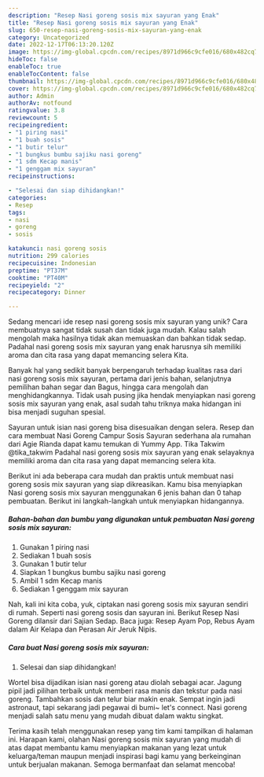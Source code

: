```yaml
---
description: "Resep Nasi goreng sosis mix sayuran yang Enak"
title: "Resep Nasi goreng sosis mix sayuran yang Enak"
slug: 650-resep-nasi-goreng-sosis-mix-sayuran-yang-enak
category: Uncategorized
date: 2022-12-17T06:13:20.120Z
image: https://img-global.cpcdn.com/recipes/8971d966c9cfe016/680x482cq70/nasi-goreng-sosis-mix-sayuran-foto-resep-utama.jpg
hideToc: false
enableToc: true
enableTocContent: false
thumbnail: https://img-global.cpcdn.com/recipes/8971d966c9cfe016/680x482cq70/nasi-goreng-sosis-mix-sayuran-foto-resep-utama.jpg
cover: https://img-global.cpcdn.com/recipes/8971d966c9cfe016/680x482cq70/nasi-goreng-sosis-mix-sayuran-foto-resep-utama.jpg
author: Admin
authorAv: notfound
ratingvalue: 3.8
reviewcount: 5
recipeingredient:
- "1 piring nasi"
- "1 buah sosis"
- "1 butir telur"
- "1 bungkus bumbu sajiku nasi goreng"
- "1 sdm Kecap manis"
- "1 genggam mix sayuran"
recipeinstructions:

- "Selesai dan siap dihidangkan!"
categories:
- Resep
tags:
- nasi
- goreng
- sosis

katakunci: nasi goreng sosis 
nutrition: 299 calories
recipecuisine: Indonesian
preptime: "PT37M"
cooktime: "PT40M"
recipeyield: "2"
recipecategory: Dinner

---
```





Sedang mencari ide resep nasi goreng sosis mix sayuran yang unik? Cara membuatnya sangat tidak susah dan tidak juga mudah. Kalau salah mengolah maka hasilnya tidak akan memuaskan dan bahkan tidak sedap. Padahal nasi goreng sosis mix sayuran yang enak harusnya sih memiliki aroma dan cita rasa yang dapat memancing selera Kita.





Banyak hal yang sedikit banyak berpengaruh terhadap kualitas rasa dari nasi goreng sosis mix sayuran, pertama dari jenis bahan, selanjutnya pemilihan bahan segar dan Bagus, hingga cara mengolah dan menghidangkannya. Tidak usah pusing jika hendak menyiapkan nasi goreng sosis mix sayuran yang enak,      asal sudah tahu triknya maka hidangan ini bisa menjadi suguhan spesial.














Sayuran untuk isian nasi goreng bisa disesuaikan dengan selera. Resep dan cara membuat Nasi Goreng Campur Sosis Sayuran sederhana ala rumahan dari Agie Rianda dapat kamu temukan di Yummy App. Tika Takwim @tika_takwim Padahal nasi goreng sosis mix sayuran yang enak selayaknya memiliki aroma dan cita rasa yang dapat memancing selera kita.






Berikut ini ada beberapa cara mudah dan praktis untuk membuat nasi goreng sosis mix sayuran yang siap dikreasikan. Kamu bisa menyiapkan Nasi goreng sosis mix sayuran menggunakan 6 jenis bahan dan 0 tahap pembuatan. Berikut ini langkah-langkah untuk menyiapkan hidangannya.

<!--inarticleads1-->

##### Bahan-bahan dan bumbu yang digunakan untuk pembuatan Nasi goreng sosis mix sayuran:

1. Gunakan 1 piring nasi
1. Sediakan 1 buah sosis
1. Gunakan 1 butir telur
1. Siapkan 1 bungkus bumbu sajiku nasi goreng
1. Ambil 1 sdm Kecap manis
1. Sediakan 1 genggam mix sayuran


Nah, kali ini kita coba, yuk, ciptakan nasi goreng sosis mix sayuran sendiri di rumah. Seperti nasi goreng sosis dan sayuran ini. Berikut Resep Nasi Goreng dilansir dari Sajian Sedap. Baca juga: Resep Ayam Pop, Rebus Ayam dalam Air Kelapa dan Perasan Air Jeruk Nipis. 

<!--inarticleads2-->

##### Cara buat Nasi goreng sosis mix sayuran:


1. Selesai dan siap dihidangkan!

Wortel bisa dijadikan isian nasi goreng atau diolah sebagai acar. Jagung pipil jadi pilihan terbaik untuk memberi rasa manis dan tekstur pada nasi goreng. Tambahkan sosis dan telur biar makin enak. Sempat ingin jadi astronaut, tapi sekarang jadi pegawai di bumi~ let&#39;s connect. Nasi goreng menjadi salah satu menu yang mudah dibuat dalam waktu singkat. 

Terima kasih telah menggunakan resep yang tim kami tampilkan di halaman ini. Harapan kami, olahan Nasi goreng sosis mix sayuran yang mudah di atas dapat membantu kamu menyiapkan makanan yang lezat untuk keluarga/teman maupun menjadi inspirasi bagi kamu yang berkeinginan untuk berjualan makanan. Semoga bermanfaat dan selamat mencoba!
